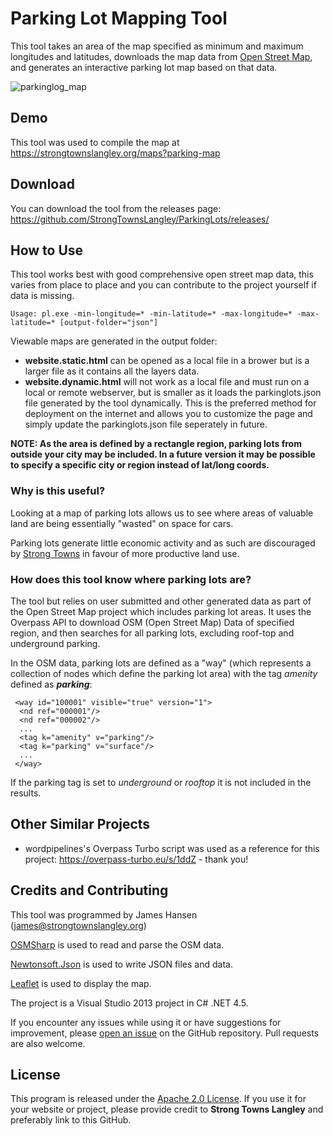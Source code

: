 # Parking Lot Mapping Tool
This tool takes an area of the map specified as minimum and maximum longitudes and latitudes, downloads the map data from [Open Street Map](https://openstreetmap.org), and generates an interactive parking lot map based on that data.

![parkinglog_map](https://github.com/StrongTownsLangley/ParkingLots/assets/160652425/0d7f359e-e7d8-45ca-8eba-bfb35202a40e)

## Demo
This tool was used to compile the map at https://strongtownslangley.org/maps?parking-map

## Download
You can download the tool from the releases page: https://github.com/StrongTownsLangley/ParkingLots/releases/

## How to Use
This tool works best with good comprehensive open street map data, this varies from place to place and you can contribute to the project yourself if data is missing.

```
Usage: pl.exe -min-longitude=* -min-latitude=* -max-longitude=* -max-latitude=* [output-folder="json"]
```

Viewable maps are generated in the output folder:
- **website.static.html** can be opened as a local file in a brower but is a larger file as it contains all the layers data.
- **website.dynamic.html** will not work as a local file and must run on a local or remote webserver, but is smaller as it loads the parkinglots.json file generated by the tool dynamically. This is the preferred method for deployment on the internet and allows you to customize the page and simply update the parkinglots.json file seperately in future.

**NOTE: As the area is defined by a rectangle region, parking lots from outside your city may be included. In a future version it may be possible to specify a specific city or region instead of lat/long coords.**

### Why is this useful?
Looking at a map of parking lots allows us to see where areas of valuable land are being essentially "wasted" on space for cars.

Parking lots generate little economic activity and as such are discouraged by [Strong Towns](https://strongtowns.org) in favour of more productive land use.

### How does this tool know where parking lots are?
The tool but relies on user submitted and other generated data as part of the Open Street Map project which includes parking lot areas. It uses the Overpass API to download OSM (Open Street Map) Data of specified region, and then searches for all parking lots, excluding roof-top and underground parking.

In the OSM data, parking lots are defined as a "way" (which represents a collection of nodes which define the parking lot area) with the tag *amenity* defined as ***parking***:
```
 <way id="100001" visible="true" version="1">
  <nd ref="000001"/>
  <nd ref="000002"/>
  ...
  <tag k="amenity" v="parking"/>
  <tag k="parking" v="surface"/>
  ...
 </way>
```
If the parking tag is set to *underground* or *rooftop* it is not included in the results.

## Other Similar Projects
- wordpipelines's Overpass Turbo script was used as a reference for this project: https://overpass-turbo.eu/s/1ddZ - thank you!
  
## Credits and Contributing

This tool was programmed by James Hansen (james@strongtownslangley.org)

[OSMSharp](https://github.com/OsmSharp) is used to read and parse the OSM data.

[Newtonsoft.Json](https://github.com/JamesNK/Newtonsoft.Json) is used to write JSON files and data.

[Leaflet](https://github.com/Leaflet/Leaflet) is used to display the map.

The project is a Visual Studio 2013 project in C# .NET 4.5.

If you encounter any issues while using it or have suggestions for improvement, please [open an issue](https://github.com/StrongTownsLangley/ParkingLots/issues) on the GitHub repository. Pull requests are also welcome.

## License

This program is released under the [Apache 2.0 License](https://github.com/StrongTownsLangley/ParkingLots/blob/main/LICENSE). If you use it for your website or project, please provide credit to **Strong Towns Langley** and preferably link to this GitHub.
